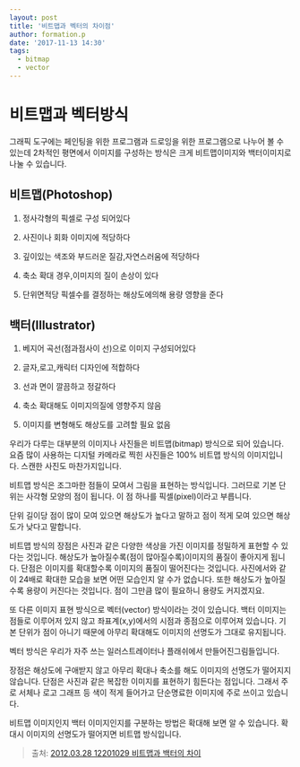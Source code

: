 ```yaml
---
layout: post
title: '비트맵과 벡터의 차이점'
author: formation.p
date: '2017-11-13 14:30'
tags:
  - bitmap
  - vector
---
```


# 비트맵과 벡터방식

그래픽 도구에는 페인팅을 위한 프로그램과 드로잉을 위한 프로그램으로 나누어 볼 수 있는데
2차적인 평면에서 이미지를 구성하는 방식은 크게 비트맵이미지와 백터이미지로 나눌 수 있습니다.

## 비트맵(Photoshop)

1. 정사각형의 픽셀로 구성 되어있다

2. 사진이나 회화 이미지에 적당하다

3. 깊이있는 색조와 부드러운 질감,자연스러움에 적당하다

4. 축소 확대 경우,이미지의 질이 손상이 있다

5. 단위면적당 픽셀수를 결정하는 해상도에의해 용량 영향을 준다

## 백터(Illustrator)

1. 베지어 곡선(점과점사이 선)으로 이미지 구성되어있다

2. 글자,로고,캐릭터 디자인에 적합하다

3. 선과 면이 깔끔하고 정갈하다

4. 축소 확대해도 이미지의질에 영향주지 않음

5. 이미지를 변형해도 해상도를 고려할 필요 없음

우리가 다루는 대부분의 이미지나 사진들은 비트맵(bitmap) 방식으로 되어 있습니다.
요즘 많이 사용하는 디지털 카메라로 찍힌 사진들은 100% 비트맵 방식의 이미지입니다.
스캔한 사진도 마찬가지입니다.

비트맵 방식은 조그마한 점들이 모여서 그림을 표현하는 방식입니다.
그러므로 기본 단위는 사각형 모양의 점이 됩니다. 이 점 하나를 픽셀(pixel)이라고 부릅니다.

단위 길이당 점이 많이 모여 있으면 해상도가 높다고 말하고 점이 적게 모여 있으면 해상도가 낮다고 말합니다.

비트맵 방식의 장점은 사진과 같은 다양한 색상을 가진 이미지를 정밀하게 표현할
수 있다는 것입니다. 해상도가 높아질수록(점이 많아질수록)이미지의 품질이 좋아지게 됩니다.
단점은 이미지를 확대할수록 이미지의 품질이 떨어진다는 것입니다.
사진에서와 같이 24배로 확대한 모습을 보면 어떤 모습인지
알 수가 없습니다. 또한 해상도가 높아질수록 용량이 커진다는 것입니다.
점이 그만큼 많이 필요하니 용량도 커지겠지요.

또 다른 이미지 표현 방식으로 벡터(vector) 방식이라는 것이 있습니다.
백터 이미지는 점들로 이루어저 있지 않고 좌표계(x,y)에서의 시점과 종점으로
이루어져 있습니다. 기본 단위가 점이 아니기 때문에 아무리 확대해도
이미지의 선명도가 그대로 유지됩니다.

벡터 방식은 우리가 자주 쓰는 일러스트레이터나 플래쉬에서 만들어진그림들입니다.

장점은 해상도에 구애받지 않고 아무리 확대나 축소를 해도 이미지의 선명도가 떨어지지 않습니다.
단점은 사진과 같은 복잡한 이미지를 표현하기 힘든다는 점입니다.
그래서 주로 서체나 로고 그래프 등 색이 적게 들어가고 단순명료한
이미지에 주로 쓰이고 있습니다.

비트맵 이미지인지 백터 이미지인지를 구분하는 방법은 확대해 보면 알 수 있습니다.
확대시 이미지의 선명도가 떨어지면 비트맵 방식입니다.


> 출처: [2012.03.28 12201029 비트맵과 백터의 차이](http://cafe.daum.net/uvgotdream/Lpea/60)

